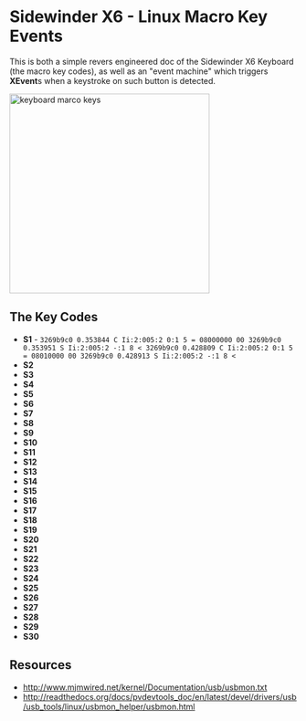 Sidewinder X6 - Linux Macro Key Events
======================================
This is both a simple revers engineered doc of the Sidewinder X6 Keyboard (the macro key codes),
as well as an "event machine" which triggers **XEvent**s when a keystroke on such button is detected.

<img style="margin: 0 auto; width: 350px" src="https://github.com/ktoso/sidewinder-x6-linux-macro-key-events/raw/master/sidewinder-x6-macro-keys.jpg" alt="keyboard marco keys"/>

The Key Codes
-----------

* **S1** - ```
           3269b9c0 0.353844 C Ii:2:005:2 0:1 5 = 08000000 00
           3269b9c0 0.353951 S Ii:2:005:2 -:1 8 <
           3269b9c0 0.428809 C Ii:2:005:2 0:1 5 = 08010000 00
           3269b9c0 0.428913 S Ii:2:005:2 -:1 8 <
           ```
* **S2** 
* **S3**
* **S4**
* **S5**
* **S6**
* **S7**
* **S8**
* **S9**
* **S10**
* **S11**
* **S12**
* **S13**
* **S14**
* **S15**
* **S16**
* **S17**
* **S18**
* **S19**
* **S20**
* **S21**
* **S22**
* **S23**
* **S24**
* **S25**
* **S26**
* **S27**
* **S28**
* **S29**
* **S30**

Resources
---------

* http://www.mjmwired.net/kernel/Documentation/usb/usbmon.txt
* http://readthedocs.org/docs/pvdevtools_doc/en/latest/devel/drivers/usb/usb_tools/linux/usbmon_helper/usbmon.html

